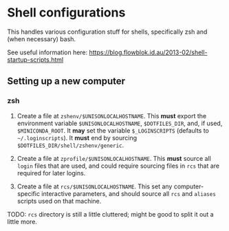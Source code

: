 # Shell configurations

This handles various configuration stuff for shells, specifically zsh and (when
necessary) bash.

See useful information here: https://blog.flowblok.id.au/2013-02/shell-startup-scripts.html


## Setting up a new computer

### zsh

1. Create a file at `zshenv/$UNISONLOCALHOSTNAME`. This **must** export the
   environment variable `$UNISONLOCALHOSTNAME`, `$DOTFILES_DIR`, and, if used,
   `$MINICONDA_ROOT`. It **may** set the variable `$_LOGINSCRIPTS` (defaults
   to `~/.loginscripts`). It **must** end by sourcing
   `$DOTFILES_DIR/shell/zshenv/generic`.

2. Create a file at `zprofile/$UNISONLOCALHOSTNAME`. This **must** source all
   `login` files that are used, and could require sourcing files in `rcs` that
   are required for later logins.

3. Create a file at `rcs/$UNISONLOCALHOSTNAME`. This set any computer-specific
   interactive parameters, and should source all `rcs` and `aliases` scripts
   used on that machine.

TODO: `rcs` directory is still a little cluttered; might be good to split it
out a little more.
